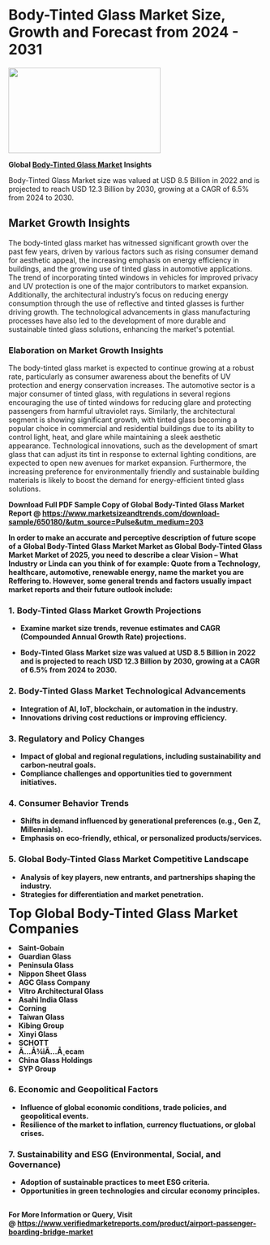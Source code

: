 <H1>Body-Tinted Glass Market Size, Growth and Forecast from 2024 - 2031</H1><img class="aligncenter size-medium wp-image-584254" src="https://thirdeyenews.in/wp-content/uploads/2024/09/Global-Market-Research-300x168.jpeg" alt="" width="300" height="168" /><p><strong>Global&nbsp;<a href="https://www.marketsizeandtrends.com/download-sample/650180/&amp;utm_source=Pulse&amp;utm_medium=203">Body-Tinted Glass Market</a> Insights</strong></p><p>Body-Tinted Glass Market size was valued at USD 8.5 Billion in 2022 and is projected to reach USD 12.3 Billion by 2030, growing at a CAGR of 6.5% from 2024 to 2030.</p><p><h2>Market Growth Insights</h2> The body-tinted glass market has witnessed significant growth over the past few years, driven by various factors such as rising consumer demand for aesthetic appeal, the increasing emphasis on energy efficiency in buildings, and the growing use of tinted glass in automotive applications. The trend of incorporating tinted windows in vehicles for improved privacy and UV protection is one of the major contributors to market expansion. Additionally, the architectural industry’s focus on reducing energy consumption through the use of reflective and tinted glasses is further driving growth. The technological advancements in glass manufacturing processes have also led to the development of more durable and sustainable tinted glass solutions, enhancing the market's potential. <p><strong></strong></p> <h3>Elaboration on Market Growth Insights</h3> The body-tinted glass market is expected to continue growing at a robust rate, particularly as consumer awareness about the benefits of UV protection and energy conservation increases. The automotive sector is a major consumer of tinted glass, with regulations in several regions encouraging the use of tinted windows for reducing glare and protecting passengers from harmful ultraviolet rays. Similarly, the architectural segment is showing significant growth, with tinted glass becoming a popular choice in commercial and residential buildings due to its ability to control light, heat, and glare while maintaining a sleek aesthetic appearance. Technological innovations, such as the development of smart glass that can adjust its tint in response to external lighting conditions, are expected to open new avenues for market expansion. Furthermore, the increasing preference for environmentally friendly and sustainable building materials is likely to boost the demand for energy-efficient tinted glass solutions. <p><strong></p><p><span class=""><strong>Download Full PDF Sample Copy of Global Body-Tinted Glass Market Report</strong> @ <a href="https://www.marketsizeandtrends.com/download-sample/650180/&amp;utm_source=Pulse&amp;utm_medium=203" target="_blank">https://www.marketsizeandtrends.com/download-sample/650180/&amp;utm_source=Pulse&amp;utm_medium=203</a></span></p><p>In order to make an accurate and perceptive description of future scope of a Global&nbsp;Body-Tinted Glass Market Market as Global&nbsp;Body-Tinted Glass Market Market of 2025, you need to describe a clear Vision &ndash; What Industry or Linda can you think of for example: Quote from a Technology, healthcare, automotive, renewable energy, name the market you are Reffering to. However, some general trends and factors usually impact market reports and their future outlook include:</p><h3>1.&nbsp;<strong>Body-Tinted Glass Market Growth Projections</strong></h3><ul><li>Examine market size trends, revenue estimates and CAGR (Compounded Annual Growth Rate) projections.</li><li><p>Body-Tinted Glass Market size was valued at USD 8.5 Billion in 2022 and is projected to reach USD 12.3 Billion by 2030, growing at a CAGR of 6.5% from 2024 to 2030.</p></li></ul><h3>2.&nbsp;<strong>Body-Tinted Glass Market Technological Advancements</strong></h3><ul><li>Integration of AI, IoT, blockchain, or automation in the industry.</li><li>Innovations driving cost reductions or improving efficiency.</li></ul><h3>3.&nbsp;<strong>Regulatory and Policy Changes</strong></h3><ul><li>Impact of global and regional regulations, including sustainability and carbon-neutral goals.</li><li>Compliance challenges and opportunities tied to government initiatives.</li></ul><h3>4.&nbsp;<strong>Consumer Behavior Trends</strong></h3><ul><li>Shifts in demand influenced by generational preferences (e.g., Gen Z, Millennials).</li><li>Emphasis on eco-friendly, ethical, or personalized products/services.</li></ul><h3>5.&nbsp;<strong>Global Body-Tinted Glass Market Competitive Landscape</strong></h3><ul><li>Analysis of key players, new entrants, and partnerships shaping the industry.</li><li>Strategies for differentiation and market penetration.</li></ul><p data-pm-slice="1 1 []"><span style="color: inherit; font-family: inherit; font-size: 25px;">Top Global Body-Tinted Glass Market Companies</span></p><div class="" data-test-id=""><p><li>Saint-Gobain</li><li> Guardian Glass</li><li> Peninsula Glass</li><li> Nippon Sheet Glass</li><li> AGC Glass Company</li><li> Vitro Architectural Glass</li><li> Asahi India Glass</li><li> Corning</li><li> Taiwan Glass</li><li> Kibing Group</li><li> Xinyi Glass</li><li> SCHOTT</li><li> Ã…Å¾iÃ…Å¸ecam</li><li> China Glass Holdings</li><li> SYP Group</li></p></div><h3>6.&nbsp;<strong>Economic and Geopolitical Factors</strong></h3><ul><li>Influence of global economic conditions, trade policies, and geopolitical events.</li><li>Resilience of the market to inflation, currency fluctuations, or global crises.</li></ul><h3>7.&nbsp;<strong>Sustainability and ESG (Environmental, Social, and Governance)</strong></h3><ul><li>Adoption of sustainable practices to meet ESG criteria.</li><li>Opportunities in green technologies and circular economy principles.</li></ul><h2><strong style="font-size: 14px;">For More Information or Query, Visit @&nbsp;</strong><a style="background-color: #ffffff; font-size: 14px;" href="https://www.marketsizeandtrends.com/report/body-tinted-glass-market/" target="_blank">https://www.verifiedmarketreports.com/product/airport-passenger-boarding-bridge-market</a></h2>
